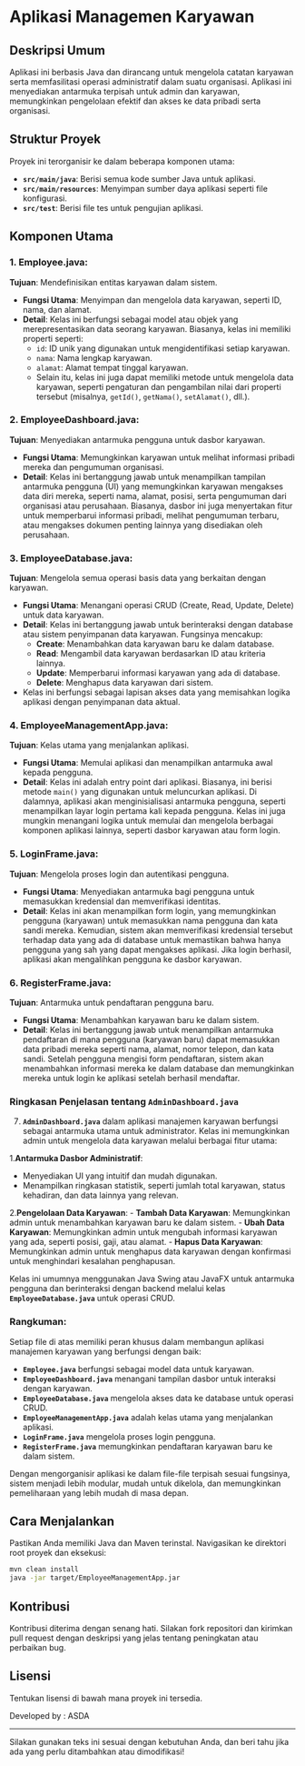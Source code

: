# Aplikasi Managemen Karyawan

## Deskripsi Umum
Aplikasi ini berbasis Java dan dirancang untuk mengelola catatan karyawan serta memfasilitasi operasi administratif dalam suatu organisasi. Aplikasi ini menyediakan antarmuka terpisah untuk admin dan karyawan, memungkinkan pengelolaan efektif dan akses ke data pribadi serta organisasi.

## Struktur Proyek
Proyek ini terorganisir ke dalam beberapa komponen utama:
- **`src/main/java`**: Berisi semua kode sumber Java untuk aplikasi.
- **`src/main/resources`**: Menyimpan sumber daya aplikasi seperti file konfigurasi.
- **`src/test`**: Berisi file tes untuk pengujian aplikasi.

## Komponen Utama
### 1. **Employee.java**:
**Tujuan**: Mendefinisikan entitas karyawan dalam sistem.
- **Fungsi Utama**: Menyimpan dan mengelola data karyawan, seperti ID, nama, dan alamat.
- **Detail**: Kelas ini berfungsi sebagai model atau objek yang merepresentasikan data seorang karyawan. Biasanya, kelas ini memiliki properti seperti:
    - `id`: ID unik yang digunakan untuk mengidentifikasi setiap karyawan.
    - `nama`: Nama lengkap karyawan.
    - `alamat`: Alamat tempat tinggal karyawan.
    - Selain itu, kelas ini juga dapat memiliki metode untuk mengelola data karyawan, seperti pengaturan dan pengambilan nilai dari properti tersebut (misalnya, `getId()`, `getNama()`, `setAlamat()`, dll.).

### 2. **EmployeeDashboard.java**:
**Tujuan**: Menyediakan antarmuka pengguna untuk dasbor karyawan.
- **Fungsi Utama**: Memungkinkan karyawan untuk melihat informasi pribadi mereka dan pengumuman organisasi.
- **Detail**: Kelas ini bertanggung jawab untuk menampilkan tampilan antarmuka pengguna (UI) yang memungkinkan karyawan mengakses data diri mereka, seperti nama, alamat, posisi, serta pengumuman dari organisasi atau perusahaan. Biasanya, dasbor ini juga menyertakan fitur untuk memperbarui informasi pribadi, melihat pengumuman terbaru, atau mengakses dokumen penting lainnya yang disediakan oleh perusahaan.

### 3. **EmployeeDatabase.java**:
**Tujuan**: Mengelola semua operasi basis data yang berkaitan dengan karyawan.
- **Fungsi Utama**: Menangani operasi CRUD (Create, Read, Update, Delete) untuk data karyawan.
- **Detail**: Kelas ini bertanggung jawab untuk berinteraksi dengan database atau sistem penyimpanan data karyawan. Fungsinya mencakup:
    - **Create**: Menambahkan data karyawan baru ke dalam database.
    - **Read**: Mengambil data karyawan berdasarkan ID atau kriteria lainnya.
    - **Update**: Memperbarui informasi karyawan yang ada di database.
    - **Delete**: Menghapus data karyawan dari sistem.
- Kelas ini berfungsi sebagai lapisan akses data yang memisahkan logika aplikasi dengan penyimpanan data aktual.

### 4. **EmployeeManagementApp.java**:
**Tujuan**: Kelas utama yang menjalankan aplikasi.
- **Fungsi Utama**: Memulai aplikasi dan menampilkan antarmuka awal kepada pengguna.
- **Detail**: Kelas ini adalah entry point dari aplikasi. Biasanya, ini berisi metode `main()` yang digunakan untuk meluncurkan aplikasi. Di dalamnya, aplikasi akan menginisialisasi antarmuka pengguna, seperti menampilkan layar login pertama kali kepada pengguna. Kelas ini juga mungkin menangani logika untuk memulai dan mengelola berbagai komponen aplikasi lainnya, seperti dasbor karyawan atau form login.

### 5. **LoginFrame.java**:
**Tujuan**: Mengelola proses login dan autentikasi pengguna.
- **Fungsi Utama**: Menyediakan antarmuka bagi pengguna untuk memasukkan kredensial dan memverifikasi identitas.
- **Detail**: Kelas ini akan menampilkan form login, yang memungkinkan pengguna (karyawan) untuk memasukkan nama pengguna dan kata sandi mereka. Kemudian, sistem akan memverifikasi kredensial tersebut terhadap data yang ada di database untuk memastikan bahwa hanya pengguna yang sah yang dapat mengakses aplikasi. Jika login berhasil, aplikasi akan mengalihkan pengguna ke dasbor karyawan.

### 6. **RegisterFrame.java**:
**Tujuan**: Antarmuka untuk pendaftaran pengguna baru.
- **Fungsi Utama**: Menambahkan karyawan baru ke dalam sistem.
- **Detail**: Kelas ini bertanggung jawab untuk menampilkan antarmuka pendaftaran di mana pengguna (karyawan baru) dapat memasukkan data pribadi mereka seperti nama, alamat, nomor telepon, dan kata sandi. Setelah pengguna mengisi form pendaftaran, sistem akan menambahkan informasi mereka ke dalam database dan memungkinkan mereka untuk login ke aplikasi setelah berhasil mendaftar.
### **Ringkasan Penjelasan tentang `AdminDashboard.java`**

7. **`AdminDashboard.java`** dalam aplikasi manajemen karyawan berfungsi sebagai antarmuka utama untuk administrator. Kelas ini memungkinkan admin untuk mengelola data karyawan melalui berbagai fitur utama:

1.**Antarmuka Dasbor Administratif**:
   - Menyediakan UI yang intuitif dan mudah digunakan.
   - Menampilkan ringkasan statistik, seperti jumlah total karyawan, status kehadiran, dan data lainnya yang relevan.

2.**Pengelolaan Data Karyawan**:
    - **Tambah Data Karyawan**: Memungkinkan admin untuk menambahkan karyawan baru ke dalam sistem.
    - **Ubah Data Karyawan**: Memungkinkan admin untuk mengubah informasi karyawan yang ada, seperti posisi, gaji, atau alamat.
    - **Hapus Data Karyawan**: Memungkinkan admin untuk menghapus data karyawan dengan konfirmasi untuk menghindari kesalahan penghapusan.

Kelas ini umumnya menggunakan Java Swing atau JavaFX untuk antarmuka pengguna dan berinteraksi dengan backend melalui kelas **`EmployeeDatabase.java`** untuk operasi CRUD.
### Rangkuman:
Setiap file di atas memiliki peran khusus dalam membangun aplikasi manajemen karyawan yang berfungsi dengan baik:
- **`Employee.java`** berfungsi sebagai model data untuk karyawan.
- **`EmployeeDashboard.java`** menangani tampilan dasbor untuk interaksi dengan karyawan.
- **`EmployeeDatabase.java`** mengelola akses data ke database untuk operasi CRUD.
- **`EmployeeManagementApp.java`** adalah kelas utama yang menjalankan aplikasi.
- **`LoginFrame.java`** mengelola proses login pengguna.
- **`RegisterFrame.java`** memungkinkan pendaftaran karyawan baru ke dalam sistem.

Dengan mengorganisir aplikasi ke dalam file-file terpisah sesuai fungsinya, sistem menjadi lebih modular, mudah untuk dikelola, dan memungkinkan pemeliharaan yang lebih mudah di masa depan.
## Cara Menjalankan
Pastikan Anda memiliki Java dan Maven terinstal. Navigasikan ke direktori root proyek dan eksekusi:
```bash
mvn clean install
java -jar target/EmployeeManagementApp.jar
```

## Kontribusi
Kontribusi diterima dengan senang hati. Silakan fork repositori dan kirimkan pull request dengan deskripsi yang jelas tentang peningkatan atau perbaikan bug.

## Lisensi
Tentukan lisensi di bawah mana proyek ini tersedia.

Developed by :  ASDA

---

Silakan gunakan teks ini sesuai dengan kebutuhan Anda, dan beri tahu jika ada yang perlu ditambahkan atau dimodifikasi!